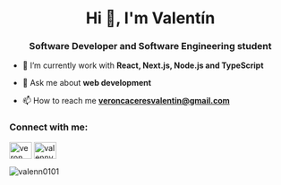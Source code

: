 <h1 align="center">Hi 👋, I'm Valentín</h1>
<h3 align="center">Software Developer and Software Engineering student </h3>

- 🌱 I’m currently work with **React, Next.js, Node.js and TypeScript**

- 💬 Ask me about **web development**

- 📫 How to reach me **veroncaceresvalentin@gmail.com**

<h3 align="left">Connect with me:</h3>
<p align="left">
<a href="https://twitter.com/Valentinnvc" target="blank"><img align="center" src="https://raw.githubusercontent.com/rahuldkjain/github-profile-readme-generator/master/src/images/icons/Social/twitter.svg" alt="veron_caceres" height="30" width="40" /></a>
<a href="https://linkedin.com/in/valennveroncaceres" target="blank"><img align="center" src="https://raw.githubusercontent.com/rahuldkjain/github-profile-readme-generator/master/src/images/icons/Social/linked-in-alt.svg" alt="valennveroncaceres" height="30" width="40" /></a>
</p>

<p><img align="center" src="https://github-readme-stats.vercel.app/api/top-langs?username=valenn0101&show_icons=true&locale=en&layout=compact" alt="valenn0101" /></p>
